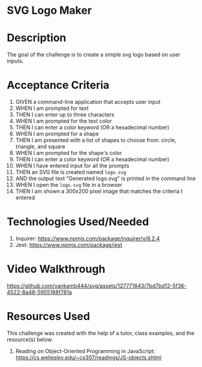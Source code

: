 # SVG Logo Maker 
# Description 
The goal of the challenge is to create a simple svg logo based on user inputs. 

# Acceptance Criteria 
 1. GIVEN a command-line application that accepts user input
 2. WHEN I am prompted for text
 3. THEN I can enter up to three characters
 4. WHEN I am prompted for the text color
 5. THEN I can enter a color keyword (OR a hexadecimal number)
 6. WHEN I am prompted for a shape
 7. THEN I am presented with a list of shapes to choose from: circle, triangle, and square
 8. WHEN I am prompted for the shape's color
 9. THEN I can enter a color keyword (OR a hexadecimal number)
 10. WHEN I have entered input for all the prompts
 11. THEN an SVG file is created named `logo.svg`
 12. AND the output text "Generated logo.svg" is printed in the command line
 13. WHEN I open the `logo.svg` file in a browser
 14. THEN I am shown a 300x200 pixel image that matches the criteria I entered

# Technologies Used/Needed 
 1. Inquirer: https://www.npmjs.com/package/inquirer/v/8.2.4
 2. Jest: https://www.npmjs.com/package/jest

# Video Walkthrough 
https://github.com/yankamb444/svg/assets/127771643/7bd7bd12-5f36-4522-8a48-5955188f781a

# Resources Used
This challenge was created with the help of a tutor, class examples, and the resource(s) below.  

 1. Reading on Object-Oriented Programming in JavaScript: https://cs.wellesley.edu/~cs307/readings/JS-objects.shtml

